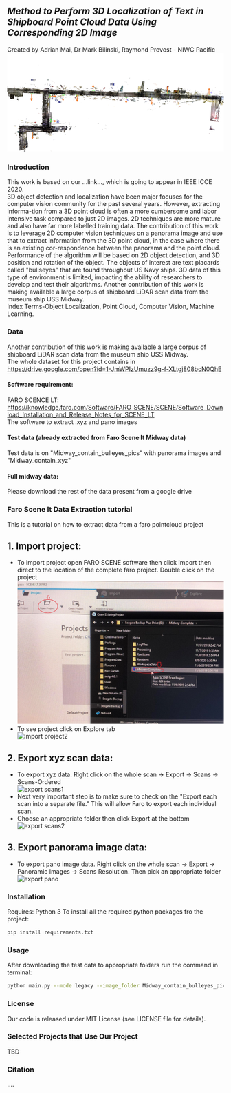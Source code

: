 ## *Method to Perform 3D Localization of Text in Shipboard Point Cloud Data Using Corresponding 2D Image*
Created by Adrian Mai, Dr Mark Bilinski, Raymond Provost - NIWC Pacific <br />
![full prediction](https://github.com/quocanh010/MP3LTSPC/blob/master/display_images/full.png)

### Introduction
This work is based on our ...link..., which is going to appear in IEEE ICCE 2020. <br />
3D object detection and localization have been major focuses for the computer vision community for the past several years. However, extracting informa-tion from a 3D point cloud is often a more cumbersome and labor intensive task compared to just 2D images. 2D techniques are more mature and also have far more labelled training data. The contribution of this work is to leverage 2D computer vision techniques on a panorama image and use that to extract information from the 3D point cloud, in the case where there is an existing cor-respondence between the panorama and the point cloud. Performance of the algorithm will be based on 2D object detection, and 3D position and rotation of the object. The objects of interest are text placards called "bullseyes" that are found throughout US Navy ships. 3D data of this type of environment is limited, impacting the ability of researchers to develop and test their algorithms. Another contribution of this work is making available a large corpus of shipboard LiDAR scan data from the museum ship USS Midway. <br />
Index Terms-Object Localization, Point Cloud, Computer Vision, Machine Learning. <br />
### Data
Another contribution of this work is making available
a large corpus of shipboard LiDAR scan data from the
museum ship USS Midway.  <br />
The whole dataset for this project contains in  https://drive.google.com/open?id=1-JmWPIzUmuzz9g-f-XLtgj808bcN0QhE <br />
#### Software requirement: <br />
FARO SCENCE LT: https://knowledge.faro.com/Software/FARO_SCENE/SCENE/Software_Download_Installation_and_Release_Notes_for_SCENE_LT <br />
The software to extract .xyz and pano images <br />
#### Test data (already extracted from Faro Scene lt Midway data) <br />
Test data is on "Midway_contain_bulleyes_pics" with panorama images and "Midway_contain_xyz" <br />
#### Full midway data: <br />
Please download the rest of the data present from a google drive
### Faro Scene lt Data Extraction tutorial 
This is a tutorial on how to extract data from a faro pointcloud project <br />
## 1. Import project: 
- To import project open FARO SCENE software then click Import then direct to the location of the complete faro project. Double click on the project <br />
![import  project1](https://github.com/quocanh010/MP3LTSPC/blob/master/display_images/1.jpg)
- To see project click on Explore tab <br />
![import  project2](https://github.com/quocanh010/MP3LTSPC/blob/master/display_images/2.jpg)
## 2. Export xyz scan data:
- To export xyz data. Right click on the whole scan -> Export -> Scans -> Scans-Ordered  <br />
![export  scans1](https://github.com/quocanh010/MP3LTSPC/blob/master/display_images/3.jpg)  <br />
- Next very important step is to make sure to check on the "Export each scan into a separate file." This will allow Faro to export each individual scan.  <br />
- Choose an appropriate folder then click Export at the bottom  <br />
![export  scans2](https://github.com/quocanh010/MP3LTSPC/blob/master/display_images/4.jpg)
## 3. Export panorama image data:
- To export pano image data. Right click on the whole scan -> Export -> Panoramic Images -> Scans Resolution. Then pick an appropriate folder <br />
![export  pano](https://github.com/quocanh010/MP3LTSPC/blob/master/display_images/5.jpg)
### Installation
Requires: Python 3
To install all the required python packages fro the project: 
```bash
pip install requirements.txt 
```
### 

### Usage
After downloading the test data to appropriate folders run the command in terminal:
```bash
python main.py --mode legacy --image_folder Midway_contain_bulleyes_pics --xyz_folder Midway_contain_xyz --result_folder result_image
```

### License
Our code is released under MIT License (see LICENSE file for details).

### Selected Projects that Use Our Project
TBD
### Citation
....

